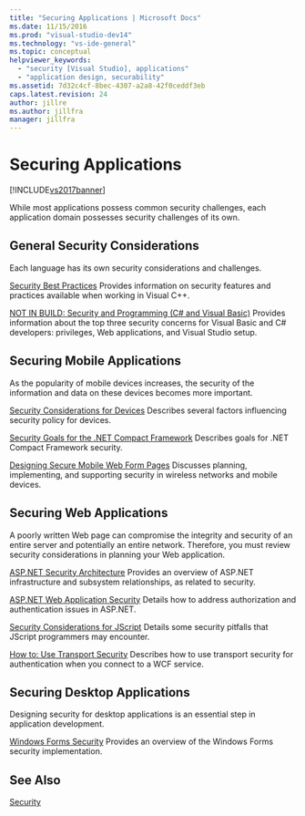 ```yaml
---
title: "Securing Applications | Microsoft Docs"
ms.date: 11/15/2016
ms.prod: "visual-studio-dev14"
ms.technology: "vs-ide-general"
ms.topic: conceptual
helpviewer_keywords:
  - "security [Visual Studio], applications"
  - "application design, securability"
ms.assetid: 7d32c4cf-8bec-4307-a2a8-42f0ceddf3eb
caps.latest.revision: 24
author: jillre
ms.author: jillfra
manager: jillfra
---
```

# Securing Applications
[!INCLUDE[vs2017banner](../includes/vs2017banner.md)]

While most applications possess common security challenges, each application domain possesses security challenges of its own.

## General Security Considerations
 Each language has its own security considerations and challenges.

 [Security Best Practices](https://msdn.microsoft.com/library/86acaccf-cdb4-4517-bd58-553618e3ec42)
 Provides information on security features and practices available when working in Visual C++.

 [NOT IN BUILD: Security and Programming (C# and Visual Basic)](https://msdn.microsoft.com/227e2863-cf09-4c28-9611-bcd82be5e994)
 Provides information about the top three security concerns for Visual Basic and C# developers: privileges, Web applications, and Visual Studio setup.

## Securing Mobile Applications
 As the popularity of mobile devices increases, the security of the information and data on these devices becomes more important.

 [Security Considerations for Devices](https://msdn.microsoft.com/45fab484-8718-452e-8210-04fda3c6cb87)
 Describes several factors influencing security policy for devices.

 [Security Goals for the .NET Compact Framework](https://msdn.microsoft.com/64ac2770-e2bc-40a3-abbf-56c8a2c0e364)
 Describes goals for .NET Compact Framework security.

 [Designing Secure Mobile Web Form Pages](https://msdn.microsoft.com/b69727c1-f81f-4221-a116-8f92f769365f)
 Discusses planning, implementing, and supporting security in wireless networks and mobile devices.

## Securing Web Applications
 A poorly written Web page can compromise the integrity and security of an entire server and potentially an entire network. Therefore, you must review security considerations in planning your Web application.

 [ASP.NET Security Architecture](https://msdn.microsoft.com/library/c34d6f4f-f64d-4697-bd32-02dd2ddf726f)
 Provides an overview of ASP.NET infrastructure and subsystem relationships, as related to security.

 [ASP.NET Web Application Security](https://msdn.microsoft.com/library/658d0430-1644-4744-b52d-08b0d6fcacb8)
 Details how to address authorization and authentication issues in ASP.NET.

 [Security Considerations for JScript](https://msdn.microsoft.com/8572efc9-071a-472d-a1a4-f0a3b42644c1)
 Details some security pitfalls that JScript programmers may encounter.

 [How to: Use Transport Security](https://msdn.microsoft.com/16210e41-5492-4cc8-9002-7366b1fc7297)
 Describes how to use transport security for authentication when you connect to a WCF service.

## Securing Desktop Applications
 Designing security for desktop applications is an essential step in application development.

 [Windows Forms Security](https://msdn.microsoft.com/library/932d438a-5285-46d8-a958-8c93d0ad6cae)
 Provides an overview of the Windows Forms security implementation.

## See Also
 [Security](../ide/security-in-visual-studio.md)
